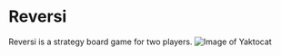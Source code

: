 # Reversi
Reversi is a strategy board game for two players.
![Image of Yaktocat](https://octodex.github.com/images/yaktocat.png)
